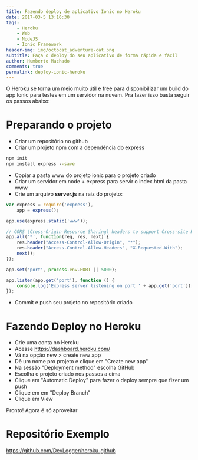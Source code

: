 ```yaml
---
title: Fazendo deploy de aplicativo Ionic no Heroku
date: 2017-03-5 13:16:30
tags: 
    - Heroku
    - Web
    - NodeJS
    - Ionic Framework
header-img: img/octocat_adventure-cat.png
subtitle: Faça o deploy do seu aplicativo de forma rápida e fácil
author: Humberto Machado
comments: true
permalink: deploy-ionic-heroku
---
```


O Heroku se torna um meio muito útil e free para disponibilizar um build do app Ionic para testes em um servidor na nuvem.
Pra fazer isso basta seguir os passos abaixo:

# Preparando o projeto
- Criar um repositório no github
- Criar um projeto npm com a dependência do express

```cmd
npm init
npm install express --save
```

- Copiar a pasta www do projeto ionic para o projeto criado
- Criar um servidor em node + express para servir o index.html da pasta www
- Crie um arquivo **server.js** na raiz do projeto:

```javascript
var express = require('express'),
    app = express();

app.use(express.static('www'));

// CORS (Cross-Origin Resource Sharing) headers to support Cross-site HTTP requests
app.all('*', function(req, res, next) {
    res.header("Access-Control-Allow-Origin", "*");
    res.header("Access-Control-Allow-Headers", "X-Requested-With");
    next();
});

app.set('port', process.env.PORT || 5000);

app.listen(app.get('port'), function () {
    console.log('Express server listening on port ' + app.get('port'));
});
```
- Commit e push seu projeto no repositório criado

# Fazendo Deploy no Heroku

- Crie uma conta no Heroku
- Acesse https://dashboard.heroku.com/
- Vá na opção new > create new app
- Dê um nome pro projeto e clique em "Create new app"
- Na sessão "Deployment method" escolha GitHub
- Escolha o projeto criado nos passos a cima
- Clique em "Automatic Deploy" para fazer o deploy sempre que fizer um push
- Clique em em "Deploy Branch"
- Clique em View

Pronto! Agora é só aproveitar

# Repositório Exemplo

<https://github.com/DevLogger/heroku-github>


